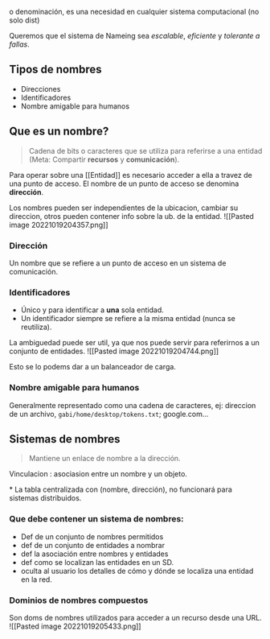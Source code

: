 o denominación, es una necesidad en cualquier sistema computacional (no solo dist)

Queremos que el sistema de Nameing sea *escalable*, *eficiente* y *tolerante a fallas*.

## Tipos de nombres

- Direcciones
- Identificadores
- Nombre amigable para humanos

## Que es un nombre?

> Cadena de bits o caracteres que se utiliza para referirse a una entidad (Meta: Compartir **recursos** y **comunicación**).

Para operar sobre una [[Entidad]] es necesario acceder a ella a travez de una punto de acceso. El nombre de un punto de acceso se denomina **dirección**.

Los nombres pueden ser independientes de la ubicacion, cambiar su direccion, otros pueden contener info sobre la ub. de la entidad.
![[Pasted image 20221019204357.png]]

### Dirección

Un nombre que se refiere a un punto de acceso en un sistema de comunicación.

### Identificadores

- Único y para identificar a **una** sola entidad.
- Un identificador siempre se refiere a la misma entidad (nunca se reutiliza).

La ambiguedad puede ser util, ya que nos puede servir para referirnos a un conjunto de entidades. 
![[Pasted image 20221019204744.png]]

Esto se lo podems dar a un balanceador de carga.

### Nombre amigable para humanos

Generalmente representado como una cadena de caracteres, ej: direccion de un archivo, `gabi/home/desktop/tokens.txt`; google.com...

## Sistemas de nombres

> Mantiene un enlace de nombre a la dirección.

Vinculacion : asociasion entre un nombre y un objeto.

\* La tabla centralizada con (nombre, dirección), no funcionará para sistemas distribuidos.

### Que debe contener un sistema de nombres:

- Def de un conjunto de nombres permitidos
- def de un conjunto de entidades a nombrar
- def la asociación entre nombres y entidades
- def como se localizan las entidades en un SD.
- oculta al usuario los detalles de cómo y dónde se localiza una entidad en la red.
### Dominios de nombres compuestos

Son doms de nombres utilizados para acceder a un recurso desde una URL.
![[Pasted image 20221019205433.png]]

